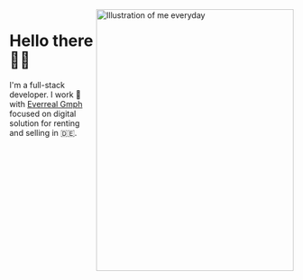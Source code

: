 <img align="right" src="https://github.com/labtocat/labtocat/blob/master/coding-re.png" alt="Illustration of me everyday" width=350px height=465px/>

# Hello there 👋🏽

I'm a full-stack developer. I work 🏡 with [Everreal Gmph](https://www.everreal.co/) focused on digital solution for renting and selling in 🇩🇪.
